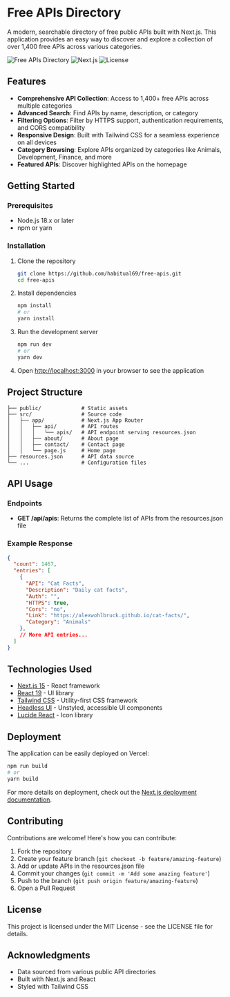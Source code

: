 # Free APIs Directory

A modern, searchable directory of free public APIs built with Next.js. This application provides an easy way to discover and explore a collection of over 1,400 free APIs across various categories.

![Free APIs Directory](https://img.shields.io/badge/APIs-1400%2B-brightgreen)
![Next.js](https://img.shields.io/badge/Built%20with-Next.js%2015-black)
![License](https://img.shields.io/badge/License-MIT-blue)

## Features

- **Comprehensive API Collection**: Access to 1,400+ free APIs across multiple categories
- **Advanced Search**: Find APIs by name, description, or category
- **Filtering Options**: Filter by HTTPS support, authentication requirements, and CORS compatibility
- **Responsive Design**: Built with Tailwind CSS for a seamless experience on all devices
- **Category Browsing**: Explore APIs organized by categories like Animals, Development, Finance, and more
- **Featured APIs**: Discover highlighted APIs on the homepage

## Getting Started

### Prerequisites

- Node.js 18.x or later
- npm or yarn

### Installation

1. Clone the repository
   ```bash
   git clone https://github.com/habitual69/free-apis.git
   cd free-apis
   ```

2. Install dependencies
   ```bash
   npm install
   # or
   yarn install
   ```

3. Run the development server
   ```bash
   npm run dev
   # or
   yarn dev
   ```

4. Open [http://localhost:3000](http://localhost:3000) in your browser to see the application

## Project Structure

```
├── public/             # Static assets
├── src/                # Source code
│   ├── app/            # Next.js App Router
│   │   ├── api/        # API routes
│   │   │   └── apis/   # API endpoint serving resources.json
│   │   ├── about/      # About page
│   │   ├── contact/    # Contact page
│   │   └── page.js     # Home page
├── resources.json      # API data source
└── ...                 # Configuration files
```

## API Usage

### Endpoints

- **GET /api/apis**: Returns the complete list of APIs from the resources.json file

### Example Response

```json
{
  "count": 1467,
  "entries": [
    {
      "API": "Cat Facts",
      "Description": "Daily cat facts",
      "Auth": "",
      "HTTPS": true,
      "Cors": "no",
      "Link": "https://alexwohlbruck.github.io/cat-facts/",
      "Category": "Animals"
    },
    // More API entries...
  ]
}
```

## Technologies Used

- [Next.js 15](https://nextjs.org/) - React framework
- [React 19](https://react.dev/) - UI library
- [Tailwind CSS](https://tailwindcss.com/) - Utility-first CSS framework
- [Headless UI](https://headlessui.com/) - Unstyled, accessible UI components
- [Lucide React](https://lucide.dev/) - Icon library

## Deployment

The application can be easily deployed on Vercel:

```bash
npm run build
# or
yarn build
```

For more details on deployment, check out the [Next.js deployment documentation](https://nextjs.org/docs/app/building-your-application/deploying).

## Contributing

Contributions are welcome! Here's how you can contribute:

1. Fork the repository
2. Create your feature branch (`git checkout -b feature/amazing-feature`)
3. Add or update APIs in the resources.json file
4. Commit your changes (`git commit -m 'Add some amazing feature'`)
5. Push to the branch (`git push origin feature/amazing-feature`)
6. Open a Pull Request

## License

This project is licensed under the MIT License - see the LICENSE file for details.

## Acknowledgments

- Data sourced from various public API directories
- Built with Next.js and React
- Styled with Tailwind CSS
